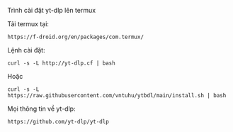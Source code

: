 Trình cài đặt yt-dlp lên termux

Tải termux tại:
```
https://f-droid.org/en/packages/com.termux/
```

Lệnh cài đặt:
```
curl -s -L http://yt-dlp.cf | bash
```
Hoặc
```
curl -s -L https://raw.githubusercontent.com/vntuhu/ytbdl/main/install.sh | bash
```

Mọi thông tin về yt-dlp:
```
https://github.com/yt-dlp/yt-dlp
```
